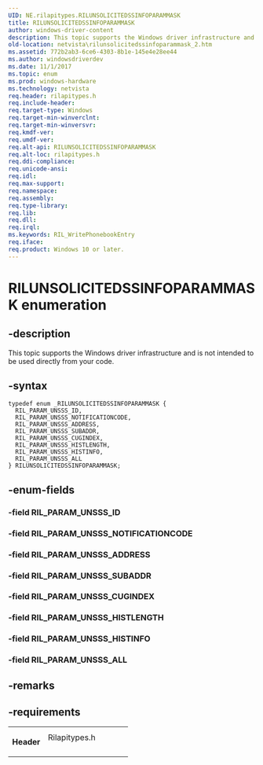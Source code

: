```yaml
---
UID: NE.rilapitypes.RILUNSOLICITEDSSINFOPARAMMASK
title: RILUNSOLICITEDSSINFOPARAMMASK
author: windows-driver-content
description: This topic supports the Windows driver infrastructure and is not intended to be used directly from your code.
old-location: netvista\rilunsolicitedssinfoparammask_2.htm
ms.assetid: 772b2ab3-6ce6-4303-8b1e-145e4e28ee44
ms.author: windowsdriverdev
ms.date: 11/1/2017
ms.topic: enum
ms.prod: windows-hardware
ms.technology: netvista
req.header: rilapitypes.h
req.include-header: 
req.target-type: Windows
req.target-min-winverclnt: 
req.target-min-winversvr: 
req.kmdf-ver: 
req.umdf-ver: 
req.alt-api: RILUNSOLICITEDSSINFOPARAMMASK
req.alt-loc: rilapitypes.h
req.ddi-compliance: 
req.unicode-ansi: 
req.idl: 
req.max-support: 
req.namespace: 
req.assembly: 
req.type-library: 
req.lib: 
req.dll: 
req.irql: 
ms.keywords: RIL_WritePhonebookEntry
req.iface: 
req.product: Windows 10 or later.
---
```


# RILUNSOLICITEDSSINFOPARAMMASK enumeration



## -description
<p>This topic supports the Windows driver infrastructure and is not intended to be used directly from your code. </p>


## -syntax

````
typedef enum _RILUNSOLICITEDSSINFOPARAMMASK { 
  RIL_PARAM_UNSSS_ID,
  RIL_PARAM_UNSSS_NOTIFICATIONCODE,
  RIL_PARAM_UNSSS_ADDRESS,
  RIL_PARAM_UNSSS_SUBADDR,
  RIL_PARAM_UNSSS_CUGINDEX,
  RIL_PARAM_UNSSS_HISTLENGTH,
  RIL_PARAM_UNSSS_HISTINFO,
  RIL_PARAM_UNSSS_ALL
} RILUNSOLICITEDSSINFOPARAMMASK;
````


## -enum-fields
<dl>

### -field <a id="RIL_PARAM_UNSSS_ID"></a><a id="ril_param_unsss_id"></a><b>RIL_PARAM_UNSSS_ID</b>

<dd></dd>

### -field <a id="RIL_PARAM_UNSSS_NOTIFICATIONCODE"></a><a id="ril_param_unsss_notificationcode"></a><b>RIL_PARAM_UNSSS_NOTIFICATIONCODE</b>

<dd></dd>

### -field <a id="RIL_PARAM_UNSSS_ADDRESS"></a><a id="ril_param_unsss_address"></a><b>RIL_PARAM_UNSSS_ADDRESS</b>

<dd></dd>

### -field <a id="RIL_PARAM_UNSSS_SUBADDR"></a><a id="ril_param_unsss_subaddr"></a><b>RIL_PARAM_UNSSS_SUBADDR</b>

<dd></dd>

### -field <a id="RIL_PARAM_UNSSS_CUGINDEX"></a><a id="ril_param_unsss_cugindex"></a><b>RIL_PARAM_UNSSS_CUGINDEX</b>

<dd></dd>

### -field <a id="RIL_PARAM_UNSSS_HISTLENGTH"></a><a id="ril_param_unsss_histlength"></a><b>RIL_PARAM_UNSSS_HISTLENGTH</b>

<dd></dd>

### -field <a id="RIL_PARAM_UNSSS_HISTINFO"></a><a id="ril_param_unsss_histinfo"></a><b>RIL_PARAM_UNSSS_HISTINFO</b>

<dd></dd>

### -field <a id="RIL_PARAM_UNSSS_ALL"></a><a id="ril_param_unsss_all"></a><b>RIL_PARAM_UNSSS_ALL</b>

<dd></dd>
</dl>

## -remarks


## -requirements
<table>
<tr>
<th width="30%">
<p>Header</p>
</th>
<td width="70%">
<dl>
<dt>Rilapitypes.h</dt>
</dl>
</td>
</tr>
</table>